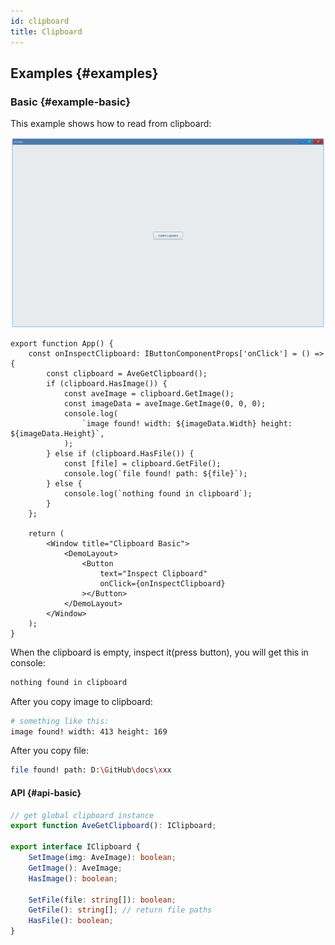 ```yaml
---
id: clipboard
title: Clipboard
---
```


## Examples {#examples}

### Basic {#example-basic}

This example shows how to read from clipboard:

![clipboard basic](./assets/clipboard-basic.gif)

```tsx {3}
export function App() {
    const onInspectClipboard: IButtonComponentProps['onClick'] = () => {
        const clipboard = AveGetClipboard();
        if (clipboard.HasImage()) {
            const aveImage = clipboard.GetImage();
            const imageData = aveImage.GetImage(0, 0, 0);
            console.log(
                `image found! width: ${imageData.Width} height: ${imageData.Height}`,
            );
        } else if (clipboard.HasFile()) {
            const [file] = clipboard.GetFile();
            console.log(`file found! path: ${file}`);
        } else {
            console.log(`nothing found in clipboard`);
        }
    };

    return (
        <Window title="Clipboard Basic">
            <DemoLayout>
                <Button
                    text="Inspect Clipboard"
                    onClick={onInspectClipboard}
                ></Button>
            </DemoLayout>
        </Window>
    );
}
```

When the clipboard is empty, inspect it(press button), you will get this in console:

```bash
nothing found in clipboard
```

After you copy image to clipboard:

```bash
# something like this:
image found! width: 413 height: 169
```

After you copy file:

```bash
file found! path: D:\GitHub\docs\xxx
```

#### API {#api-basic}

```ts
// get global clipboard instance
export function AveGetClipboard(): IClipboard;

export interface IClipboard {
    SetImage(img: AveImage): boolean;
    GetImage(): AveImage;
    HasImage(): boolean;

    SetFile(file: string[]): boolean;
    GetFile(): string[]; // return file paths
    HasFile(): boolean;
}
```
